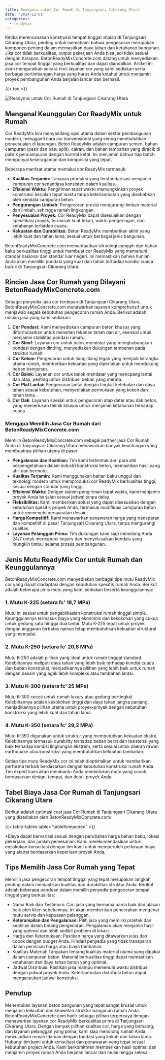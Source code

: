 ```yaml
---
title: Readymix untuk Cor Rumah di Tanjungsari Cikarang Utara
date: '2024-12-01'
categories:
  - readymix
---
```


Ketika merencanakan konstruksi tempat tinggal impian di Tanjungsari Cikarang Utara, penting untuk memahami bahwa pengecoran merupakan komponen penting dalam memastikan daya tahan dan ketahanan bangunan. Jika cor tidak berkualitas, output pekerjaan Anda bisa jadi tidak sesuai dengan harapan. BetonReadyMixConcrete.com datang untuk menyediakan jasa cor tempat tinggal yang berkualitas dan dapat diandalkan. Artikel ini akan menguraikan secara rinci layanan cor yang kami sediakan serta berbagai pertimbangan harga yang harus Anda ketahui untuk menjamin proyek pembangunan Anda berjalan lancar dan berhasil.

{{< toc >}}

![Readymix untuk Cor Rumah di Tanjungsari Cikarang Utara](https://betoncor8.github.io/cor/harga-beton-readymix-concrete%20(27).png)

## Mengenal Keunggulan Cor ReadyMix untuk Rumah

Cor ReadyMix kini menyandang opsi utama dalam sektor pembangunan modern, mengganti cara cor konvensional yang sering membutuhkan penyesuaian di lapangan. Beton ReadyMix adalah campuran semen, bahan campuran (pasir dan batu split), cairan, dan bahan tambahan yang diracik di pabrik pencampuran dengan kontrol ketat. Ini menjamin bahwa tiap batch mempunyai keseragaman dan komposisi yang tepat.

Beberapa manfaat utama memakai cor ReadyMix termasuk:

- **Kualitas Terjamin:** Tahapan produksi yang terstandarisasi menjamin campuran cor senantiasa konsisten dalam kualitas.
- **Efisiensi Waktu:** Pengiriman tepat waktu memungkinkan proyek konstruksi berjalan tepat waktu tanpa keterlambatan yang disebabkan oleh kendala campuran beton.
- **Pengurangan Limbah:** Pengecoran presisi mengurangi limbah material dan limbah, sehingga ramah lingkungan.
- **Penyesuaian Proyek:** Cor ReadyMix dapat disesuaikan dengan spesifikasi proyek, termasuk kuat tekan, waktu pengeringan, dan ketahanan terhadap cuaca.
- **Kekuatan dan Durabilitas:** Beton ReadyMix memberikan akhir yang lebih kuat dan tahan lama, sesuai untuk berbagai jenis bangunan.

BetonReadyMixConcrete.com memanfaatkan teknologi canggih dan bahan baku berkualitas tinggi untuk membuat cor ReadyMix yang memenuhi standar nasional dan standar luar negeri. Ini memastikan bahwa hunian Anda akan memiliki pondasi yang kuat dan tahan terhadap kondisi cuaca buruk di Tanjungsari Cikarang Utara.

## Rincian Jasa Cor Rumah yang Dilayani BetonReadyMixConcrete.com

Sebagai penyedia jasa cor terdepan di Tanjungsari Cikarang Utara, BetonReadyMixConcrete.com menawarkan layanan komprehensif untuk menjawab segala kebutuhan pengecoran rumah Anda. Berikut adalah rincian jasa yang kami sediakan:

1. **Cor Pondasi:** Kami menyediakan campuran beton khusus yang diformulasikan untuk menahan tekanan tanah dan air, esensial untuk menjamin stabilitas pondasi rumah.
2. **Cor Sloof:** Layanan cor untuk balok mendatar yang menghubungkan pondasi dengan dinding, menyediakan dukungan tambahan pada struktur rumah.
3. **Cor Kolom:** Pengecoran untuk tiang-tiang tegak yang menjadi kerangka utama rumah, memberikan kekuatan yang diperlukan untuk mendukung beban bangunan.
4. **Cor Balok:** Layanan cor untuk balok mendatar yang menopang lantai dan atap, penting untuk distribusi beban yang merata.
5. **Cor Plat Lantai:** Pengecoran lantai dengan tingkat ketebalan dan daya tahan sesuai kebutuhan, menyediakan permukaan yang kokoh dan tahan lama.
6. **Cor Dak:** Layanan spesial untuk pengecoran atap datar atau dak beton, yang memerlukan teknik khusus untuk menjamin ketahanan terhadap cuaca.

### Mengapa Memilih Jasa Cor Rumah dari BetonReadyMixConcrete.com

Memilih BetonReadyMixConcrete.com sebagai partner jasa Cor Rumah Anda di Tanjungsari Cikarang Utara menawarkan banyak keuntungan yang membuatnya pilihan utama di pasar:

- **Pengalaman dan Keahlian:** Tim kami terbentuk dari para ahli berpengetahuan dalam industri konstruksi beton, memastikan hasil yang ahli dan bermutu.
- **Kualitas Terjamin:** Kami menggunakan bahan baku unggul dan teknologi modern untuk memproduksi cor ReadyMix berkualitas tinggi, sesuai dengan standar yang tinggi.
- **Efisiensi Waktu:** Dengan sistem pengiriman tepat waktu, kami menjamin proyek Anda berjalan sesuai jadwal tanpa delay.
- **Fleksibilitas:** Kami memberikan solusi yang dapat disesuaikan dengan kebutuhan spesifik proyek Anda, termasuk modifikasi campuran beton untuk memenuhi persyaratan desain.
- **Harga Kompetitif:** Kami menawarkan penawaran harga yang transparan dan kompetitif di pasar Tanjungsari Cikarang Utara, tanpa mengurangi kualitas.
- **Layanan Pelanggan Prima:** Tim dukungan kami siap menolong Anda 24/7 untuk merespons inquiry dan menyelesaikan kendala yang mungkin timbul selama proses pembangunan.

## Jenis Mutu ReadyMix Cor untuk Rumah dan Keunggulannya

BetonReadyMixConcrete.com menyediakan berbagai tipe mutu ReadyMix cor yang dapat diadaptasi dengan kebutuhan spesifik rumah Anda. Berikut adalah beberapa jenis mutu yang kami sediakan beserta keunggulannya:

### 1\. Mutu K-225 (setara fc' 18,7 MPa)

Mutu ini sesuai untuk pengaplikasian konstruksi rumah tinggal simple. Keunggulannya termasuk biaya yang ekonomis dan kekokohan yang cukup untuk gedung satu hingga dua lantai. Mutu K-225 tepat untuk proyek dengan anggaran terbatas namun tetap membutuhkan kekuatan struktural yang memadai.

### 2\. Mutu K-250 (setara fc' 20,8 MPa)

Mutu K-250 adalah pilihan yang ideal untuk rumah tinggal standard. Kelebihannya meliputi daya tahan yang lebih baik terhadap kondisi cuaca dan beban konstruksi, menjadikannya pilihan yang lebih baik untuk rumah dengan desain yang agak lebih kompleks atau tambahan lantai.

### 3\. Mutu K-300 (setara fc' 25 MPa)

Mutu K-300 cocok untuk rumah luxury atau gedung bertingkat. Kelebihannya adalah kekokohan tinggi dan daya tahan jangka panjang, menjadikannya pilihan utama untuk proyek-proyek dengan kebutuhan konstruksi yang lebih kuat dan tahan lama.

### 4\. Mutu K-350 (setara fc' 29,2 MPa)

Mutu K-350 digunakan untuk struktur yang membutuhkan kekuatan ekstra. Kelebihannya termasuk durability terhadap beban berat dan resistensi yang baik terhadap kondisi lingkungan ekstrem, serta sesuai untuk daerah rawan earthquake atau konstruksi yang membutuhkan kekuatan tambahan.

Setiap tipe mutu ReadyMix cor ini telah dioptimalkan untuk memberikan performa terbaik berdasarkan dengan kebutuhan konstruksi rumah Anda. Tim expert kami akan membantu Anda menentukan mutu yang cocok berdasarkan design, tempat, dan detail proyek Anda.

## Tabel Biaya Jasa Cor Rumah di Tanjungsari Cikarang Utara

Berikut adalah estimasi cost jasa Cor Rumah di Tanjungsari Cikarang Utara yang disediakan oleh BetonReadyMixConcrete.com:

{{< table-tables table="tableKomponen" >}}

\*Biaya dapat bervariasi sesuai dengan perubahan harga bahan baku, lokasi pekerjaan, dan jumlah pemesanan. Kami merekomendasikan untuk melakukan konsultasi dengan tim kami untuk memperoleh perkiraan biaya yang akurat berdasarkan keperluan proyek Anda.

## Tips Memilih Jasa Cor Rumah yang Tepat

Memilih jasa pengecoran tempat tinggal yang tepat merupakan langkah penting dalam memastikan kualitas dan durabilitas struktur Anda. Berikut adalah beberapa panduan dalam memilih penyedia pengecoran tempat tinggal yang berkualitas:

- Nama Baik dan Testimoni: Cari jasa yang bernama nama baik dan ulasan baik oleh klien sebelumnya. Ini akan memberikan pencerahan mengenai mutu servis dan kepuasan pelanggan.
- **Keterampilan dan Pengalaman:** Pilih jasa yang memiliki praktek dan keahlian dalam bidang pengecoran. Pengalaman akan menjamin hasil yang optimal dan lebih sedikit problem di lokasi.
- Harga dan Keterbukaan: Pastikan harga yang ditawarkan jelas dan cocok dengan budget Anda. Hindari penyedia yang tidak transparan dalam perincian harga atau biaya tambahan.
- Kualitas Material: Tanyakan tentang kualitas material utama yang dipakai dalam campuran beton. Material berkualitas tinggi dapat memastikan ketahanan dan daya tahan beton yang optimal.
- Jadwal Distribusi: Pastikan jasa mampu memenuhi waktu distribusi dengan jadwal proyek Anda. Keterlambatan distribusi beton dapat mengacaukan jadwal konstruksi.

## Penutup

Menentukan layanan beton bangunan yang tepat sangat krusial untuk menjamin kekuatan dan keawetan struktur bangunan rumah Anda. BetonReadyMixConcrete.com hadir sebagai pilihan terpercaya dengan menawarkan layanan cor ReadyMix berkualitas prima di Tanjungsari Cikarang Utara. Dengan banyak pilihan kualitas cor, harga yang bersaing, dan layanan pelanggan yang prima, kami siap menolong rumah Anda mewujudkan rumah idaman dengan fondasi yang kokoh dan tahan lama. Hubungi tim kami untuk konsultasi dan penawaran yang tepat sesuai kebutuhan project Anda. Kami berkomitmen memberikan hasil optimal dan menjamin proyek rumah Anda berjalan lancar dari mulai hingga selesai.
